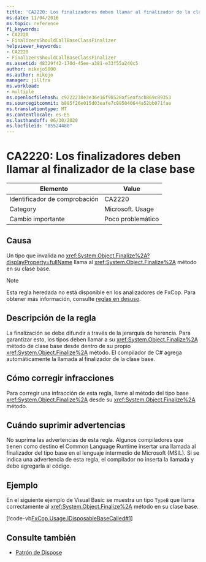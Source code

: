 ```yaml
---
title: 'CA2220: Los finalizadores deben llamar al finalizador de la clase base'
ms.date: 11/04/2016
ms.topic: reference
f1_keywords:
- CA2220
- FinalizersShouldCallBaseClassFinalizer
helpviewer_keywords:
- CA2220
- FinalizersShouldCallBaseClassFinalizer
ms.assetid: 48329f42-170d-45ee-a381-e33f55a240c5
author: mikejo5000
ms.author: mikejo
manager: jillfra
ms.workload:
- multiple
ms.openlocfilehash: c9222238e3e36e16f98528af5eafacb869c89353
ms.sourcegitcommit: b885f26e015d03eafe7c885040644a52bb071fae
ms.translationtype: MT
ms.contentlocale: es-ES
ms.lasthandoff: 06/30/2020
ms.locfileid: "85524480"
---
```

# <a name="ca2220-finalizers-should-call-base-class-finalizer"></a>CA2220: Los finalizadores deben llamar al finalizador de la clase base

|Elemento|Value|
|-|-|
|Identificador de comprobación|CA2220|
|Category|Microsoft. Usage|
|Cambio importante|Poco problemático|

## <a name="cause"></a>Causa
Un tipo que invalida no <xref:System.Object.Finalize%2A?displayProperty=fullName> llama al <xref:System.Object.Finalize%2A> método en su clase base.

> [!NOTE]
> Esta regla heredada no está disponible en los analizadores de FxCop. Para obtener más información, consulte [reglas en desuso](fxcop-rule-port-status.md#deprecated-rules).

## <a name="rule-description"></a>Descripción de la regla

La finalización se debe difundir a través de la jerarquía de herencia. Para garantizar esto, los tipos deben llamar a su <xref:System.Object.Finalize%2A> método de clase base desde dentro de su propio <xref:System.Object.Finalize%2A> método. El compilador de C# agrega automáticamente la llamada al finalizador de la clase base.

## <a name="how-to-fix-violations"></a>Cómo corregir infracciones

Para corregir una infracción de esta regla, llame al método del tipo base <xref:System.Object.Finalize%2A> desde su <xref:System.Object.Finalize%2A> método.

## <a name="when-to-suppress-warnings"></a>Cuándo suprimir advertencias

No suprima las advertencias de esta regla. Algunos compiladores que tienen como destino el Common Language Runtime insertar una llamada al finalizador del tipo base en el lenguaje intermedio de Microsoft (MSIL). Si se indica una advertencia de esta regla, el compilador no inserta la llamada y debe agregarla al código.

## <a name="example"></a>Ejemplo

En el siguiente ejemplo de Visual Basic se muestra un tipo `TypeB` que llama correctamente al <xref:System.Object.Finalize%2A> método en su clase base.

[!code-vb[FxCop.Usage.IDisposableBaseCalled#1](../code-quality/codesnippet/VisualBasic/ca2220-finalizers-should-call-base-class-finalizer_1.vb)]

## <a name="see-also"></a>Consulte también

- [Patrón de Dispose](/dotnet/standard/design-guidelines/dispose-pattern)
